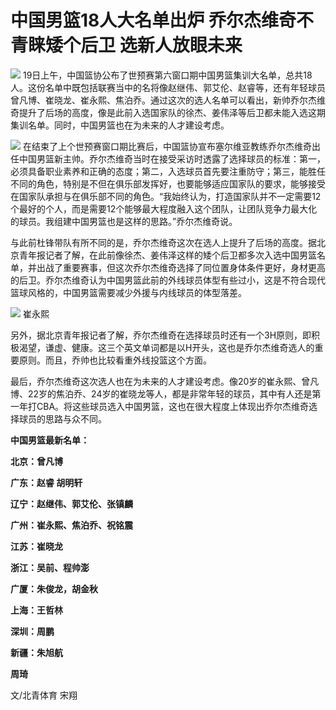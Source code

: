 # 中国男篮18人大名单出炉 乔尔杰维奇不青睐矮个后卫 选新人放眼未来

![](https://inews.gtimg.com/news_bt/Ok0PLE3PMZwTrFIkxyxo00PwGGXTpI5RfJqzniARpexQAAA/0)
19日上午，中国篮协公布了世预赛第六窗口期中国男篮集训大名单，总共18人。这份名单中既包括联赛当中的名将像赵继伟、郭艾伦、赵睿等，还有年轻球员曾凡博、崔晓龙、崔永熙、焦泊乔。通过这次的选人名单可以看出，新帅乔尔杰维奇提升了后场的高度，像是此前入选国家队的徐杰、姜伟泽等后卫都未能入选这期集训名单。同时，中国男篮也在为未来的人才建设考虑。

![](https://inews.gtimg.com/news_bt/Og9_-rNZqDLdUjaKo-zZuIyqGsduIeCg9QWKrzUu8eVmYAA/1000)
在结束了上个世预赛窗口期比赛后，中国篮协宣布塞尔维亚教练乔尔杰维奇出任中国男篮新主帅。乔尔杰维奇当时在接受采访时透露了选择球员的标准：第一，必须具备职业素养和正确的态度；第二，入选球员首先要注重防守；第三，能胜任不同的角色，特别是不但在俱乐部发挥好，也要能够适应国家队的要求，能够接受在国家队承担与在俱乐部不同的角色。“我始终认为，打造国家队并不一定需要12个最好的个人，而是需要12个能够最大程度融入这个团队，让团队竞争力最大化的球员。我组建中国男篮也是这样的思路。”乔尔杰维奇说。

与此前杜锋带队有所不同的是，乔尔杰维奇这次在选人上提升了后场的高度。据北京青年报记者了解，在此前像徐杰、姜伟泽这样的矮个后卫都多次入选中国男篮名单，并出战了重要赛事，但这次乔尔杰维奇选择了同位置身体条件更好，身材更高的后卫。乔尔杰维奇认为中国男篮此前的外线球员体型有些过小，这是不符合现代篮球风格的，中国男篮需要减少外援与内线球员的体型落差。

![](https://inews.gtimg.com/news_bt/OwwRMOP4I_npucDOBAQyRrlwbuMLaV3B9ESHQqEpFlf-kAA/1000)
崔永熙

另外，据北京青年报记者了解，乔尔杰维奇在选择球员时还有一个3H原则，即积极渴望，谦虚、健康。这三个英文单词都是以H开头，这也是乔尔杰维奇选人的重要原则。而且，乔帅也比较看重外线投篮这个方面。

最后，乔尔杰维奇这次选人也在为未来的人才建设考虑。像20岁的崔永熙、曾凡博、22岁的焦泊乔、24岁的崔晓龙等人，都是非常年轻的球员，其中有人还是第一年打CBA。将这些球员选入中国男篮，这也在很大程度上体现出乔尔杰维奇选择球员的思路与众不同。

**中国男篮最新名单：**

**北京：曾凡博**

**广东：赵睿 胡明轩**

**辽宁：赵继伟、郭艾伦、张镇麟**

**广州：崔永熙、焦泊乔、祝铭震**

**江苏：崔晓龙**

**浙江：吴前、程帅澎**

**广厦：朱俊龙，胡金秋**

**上海：王哲林**

**深圳：周鹏**

**新疆：朱旭航**

**周琦**

文/北青体育 宋翔

